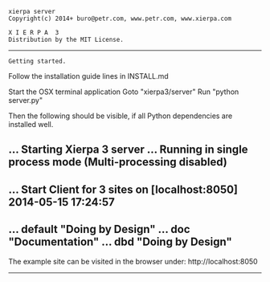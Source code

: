 
    xierpa server
    Copyright(c) 2014+ buro@petr.com, www.petr.com, www.xierpa.com
   
    X I E R P A  3
    Distribution by the MIT License.

-----------------------------------------------------------------------------

    Getting started.


Follow the installation guide lines in INSTALL.md

Start the OSX terminal application
Goto "xierpa3/server"
Run "python server.py"

Then the following should be visible, if all Python dependencies are installed well.
 
... Starting Xierpa 3 server
... Running in single process mode (Multi-processing disabled)
--------------------------------------------------------------------------------
... Start Client for 3 sites on [localhost:8050] 2014-05-15 17:24:57
--------------------------------------------------------------------------------
... default "Doing by Design"
... doc "Documentation"
... dbd "Doing by Design"
--------------------------------------------------------------------------------

The example site can be visited in the browser under:
http://localhost:8050

-----------------------------------------------------------------------------
